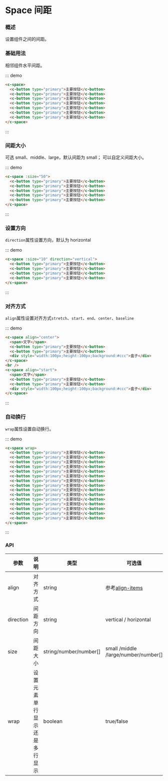 # Space 间距

### 概述

设置组件之间的间距。

### 基础用法

相邻组件水平间距。

::: demo

```html
<c-space>
  <c-button type="primary">主要按钮</c-button>
  <c-button type="primary">主要按钮</c-button>
  <c-button type="primary">主要按钮</c-button>
  <c-button type="primary">主要按钮</c-button>
  <c-button type="primary">主要按钮</c-button>
  <c-button type="primary">主要按钮</c-button>
  <c-button type="primary">主要按钮</c-button>
</c-space>
```

:::

### 间距大小

可选 small、middle、large，默认间距为 small；
可以自定义间距大小。

::: demo

```html
<c-space :size="50">
  <c-button type="primary">主要按钮</c-button>
  <c-button type="primary">主要按钮</c-button>
  <c-button type="primary">主要按钮</c-button>
  <c-button type="primary">主要按钮</c-button>
  <c-button type="primary">主要按钮</c-button>
</c-space>
```

:::

### 设置方向

`direction`属性设置方向，默认为 horizontal

::: demo

```html
<c-space :size="10" direction="vertical">
  <c-button type="primary">主要按钮</c-button>
  <c-button type="primary">主要按钮</c-button>
  <c-button type="primary">主要按钮</c-button>
  <c-button type="primary">主要按钮</c-button>
</c-space>
```

:::

### 对齐方式

`align`属性设置对齐方式`stretch`、`start`、`end`、`center`、`baseline`

::: demo

```html
<c-space align="center">
  <span>文字</span>
  <c-button type="primary">主要按钮</c-button>
  <c-button type="primary">主要按钮</c-button>
  <div style="width:100px;height:100px;background:#ccc">盒子</div>
</c-space>
<br />
<c-space align="start">
  <span>文字</span>
  <c-button type="primary">主要按钮</c-button>
  <c-button type="primary">主要按钮</c-button>
  <div style="width:100px;height:100px;background:#ccc">盒子</div>
</c-space>
```

:::

### 自动换行

`wrap`属性设置自动换行。

::: demo

```html
<c-space wrap>
  <c-button type="primary">主要按钮</c-button>
  <c-button type="primary">主要按钮</c-button>
  <c-button type="primary">主要按钮</c-button>
  <c-button type="primary">主要按钮</c-button>
  <c-button type="primary">主要按钮</c-button>
  <c-button type="primary">主要按钮</c-button>
  <c-button type="primary">主要按钮</c-button>
  <c-button type="primary">主要按钮</c-button>
  <c-button type="primary">主要按钮</c-button>
  <c-button type="primary">主要按钮</c-button>
  <c-button type="primary">主要按钮</c-button>
  <c-button type="primary">主要按钮</c-button>
  <c-button type="primary">主要按钮</c-button>
  <c-button type="primary">主要按钮</c-button>
  <c-button type="primary">主要按钮</c-button>
</c-space>
```

:::

### API

| 参数      | 说明                         | 类型                   | 可选值                                                                          | 默认值  |
| --------- | ---------------------------- | ---------------------- | ------------------------------------------------------------------------------- | ------- |
| align     | 对齐方式                     | string                 | 参考[align-items](https://developer.mozilla.org/zh-CN/docs/Web/CSS/align-items) | stretch |
| direction | 间距方向                     | string                 | vertical / horizontal                                                           | row     |
| size      | 间距大小                     | string/number/number[] | small /middle /large/number/number[]                                            | small   |
| wrap      | 设置元素单行显示还是多行显示 | boolean                | true/false                                                                      | false   |
